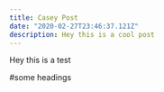 ```yaml
---
title: Casey Post
date: "2020-02-27T23:46:37.121Z"
description: Hey this is a cool post
---
```

Hey this is a test

#some headings
